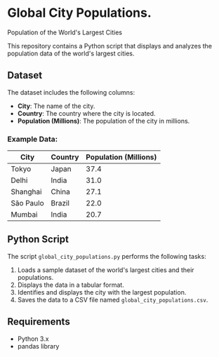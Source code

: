 # Global City Populations.
Population of the World's Largest Cities

This repository contains a Python script that displays and analyzes the population data of the world's largest cities.

## Dataset

The dataset includes the following columns:

- **City**: The name of the city.
- **Country**: The country where the city is located.
- **Population (Millions)**: The population of the city in millions.

### Example Data:

| City      | Country | Population (Millions) |
|----------|--------|------------------------|
| Tokyo    | Japan  | 37.4                   |
| Delhi    | India  | 31.0                   |
| Shanghai | China  | 27.1                   |
| São Paulo| Brazil | 22.0                   |
| Mumbai   | India  | 20.7                   |

## Python Script

The script `global_city_populations.py` performs the following tasks:

1. Loads a sample dataset of the world's largest cities and their populations.
2. Displays the data in a tabular format.
3. Identifies and displays the city with the largest population.
4. Saves the data to a CSV file named `global_city_populations.csv`.

## Requirements

- Python 3.x
- pandas library

